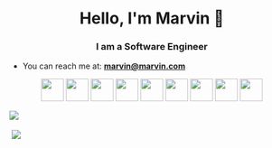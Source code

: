 <h1 align="center">Hello, I'm Marvin 👐</h1>

<h3 align="center">I am a Software Engineer</h3>

- You can reach me at: **marvin@marvin.com**

<p align="center">
   <img src="https://devicons.github.io/devicon/devicon.git/icons/javascript/javascript-original.svg" width="40" height="40"/> 
   <img src="https://devicons.github.io/devicon/devicon.git/icons/linux/linux-original.svg" width="40" height="40"/> 
   <img src="https://devicons.github.io/devicon/devicon.git/icons/html5/html5-original.svg" width="40" height="40"/> 
   <img src="https://devicons.github.io/devicon/devicon.git/icons/java/java-original.svg" width="40" height="40"/> 
   <img src="https://devicons.github.io/devicon/devicon.git/icons/nodejs/nodejs-original.svg" width="40" height="40"/> 
   <img src="https://devicons.github.io/devicon/devicon.git/icons/python/python-original.svg" width="40" height="40"/> 
   <img src="https://devicons.github.io/devicon/devicon.git/icons/react/react-original.svg" width="40" height="40"/>
   <img src="https://devicons.github.io/devicon/devicon.git/icons/typescript/typescript-original.svg" width="40" height="40"/> 
   <img src="https://rescript-lang.org/static/brand/rescript-brandmark.svg" width="40" height="40"/> 
</p>

<p align="center">
   <img align="left" src="https://github-readme-stats.vercel.app/api/top-langs/?username=HarmonicVoid&layout=compact&hide=html"  />
</p>

<br/>

<p>&nbsp;<img align="center" src="https://github-readme-stats.vercel.app/api?username=HarmonicVoid&show_icons=true" /></p>
